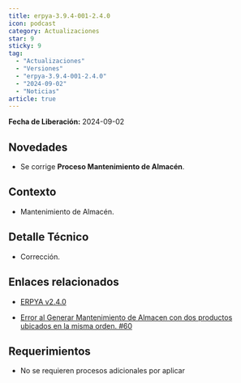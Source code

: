 ```yaml
---
title: erpya-3.9.4-001-2.4.0
icon: podcast
category: Actualizaciones
star: 9
sticky: 9
tag:
  - "Actualizaciones"
  - "Versiones"
  - "erpya-3.9.4-001-2.4.0"
  - "2024-09-02"
  - "Noticias"
article: true
---
```


**Fecha de Liberación:** 2024-09-02

## Novedades

- Se corrige **Proceso Mantenimiento de Almacén**.

## Contexto

- Mantenimiento de Almacén.

## Detalle Técnico

- Corrección.

## Enlaces relacionados

- [ERPYA v2.4.0](https://github.com/erpya/adempiere_patch_zk/releases/tag/2.4.0)

- [Error al Generar Mantenimiento de Almacen con dos productos ubicados en la misma orden. #60](https://github.com/erpcya/Control-MG/issues/60)

## Requerimientos

- No se requieren procesos adicionales por aplicar
